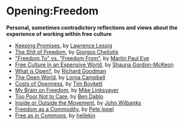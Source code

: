 # Opening:Freedom 

**Personal, sometimes contradictory reflections and views about the experience of working within free culture**

*   [Keeping Promises](keeping-promises.html), by [Lawrence Lessig](../authors/lawrence-lessig.html)
*   [The Shit of Freedom](the-shit-of-freedom.html), by [Giorgos Cheliotis](../authors/giorgos-cheliotis.html)
*   ["Freedom To" vs. "Freedom From"](freedom-to-vs-freedom-from.html), by [Martin Paul Eve](../authors/martin-paul-eve.html)
*   [Free Culture in an Expensive World](free-culture-in-an-expensive-world.html), by [Shauna Gordon-McKeon](../authors/shauna-gordon-mckeon.html)
*   [What is Open?](what-is-open.html), by [Richard Goodman](../authors/richard-goodman.html)
*   [The Open World](the-open-world.html), by [Lorna Campbell](../authors/lorna-campbell.html)
*   [Costs of Openness](costs-of-openness.html), by [Tim Boykett](../authors/tim-boykett.html)
*   [My Brain on Freedom](my-brain-on-freedom.html), by [Mike Linksvayer](../authors/mike-linksvayer.html)
*   [Too Poor Not to Care](too-poor-not-to-care.html), by [Ben Dablo](../authors/ben-dablo.html)
*   [Inside or Outside the Movement](inside-or-outside-the-movement.html), by [John Wilbanks](../authors/john-wilbanks.html)
*   [Freedom as a Commodity](freedom-as-a-commodity.html), by [Pete Ippel](../authors/pete-ipell.html)
*   [Free as in Commons](free-as-in-commons.html), by [hellekin](../authors/hellekin.html)

